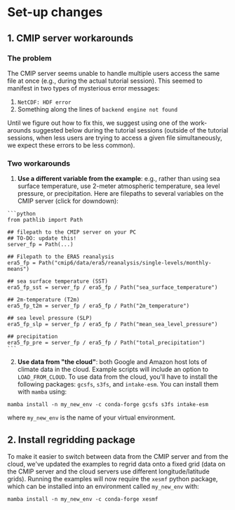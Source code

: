 # Set-up changes

## 1. CMIP server workarounds
### The problem
The CMIP server seems unable to handle multiple users access the same file at once (e.g., during the actual tutorial session). This seemed to manifest in two types of mysterious error messages:
1. ```NetCDF: HDF error```
2. Something along the lines of ```backend engine not found```

Until we figure out how to fix this, we suggest using one of the work-arounds suggested below during the tutorial sessions (outside of the tutorial sessions, when less users are trying to access a given file simultaneously, we expect these errors to be less common). 

### Two workarounds
1. **Use a different variable from the example**: e.g., rather than using sea surface temperature, use 2-meter atmospheric temperature, sea level pressure, or precipitation. Here are filepaths to several variables on the CMIP server (click for downdown):
````{dropdown} ERA5 filepaths on CMIP server
```python
from pathlib import Path

## filepath to the CMIP server on your PC 
## TO-DO: update this!
server_fp = Path(...)

## Filepath to the ERA5 reanalysis
era5_fp = Path("cmip6/data/era5/reanalysis/single-levels/monthly-means")

## sea surface temperature (SST)
era5_fp_sst = server_fp / era5_fp / Path("sea_surface_temperature")

## 2m-temperature (T2m)
era5_fp_t2m = server_fp / era5_fp / Path("2m_temperature")

## sea level pressure (SLP)
era5_fp_slp = server_fp / era5_fp / Path("mean_sea_level_pressure")

## precipitation
era5_fp_pre = server_fp / era5_fp / Path("total_precipitation")
```
````

2. **Use data from "the cloud"**: both Google and Amazon host lots of climate data in the cloud. Example scripts will include an option to ```LOAD_FROM_CLOUD```. To use data from the cloud, you'll have to install the following packages: ```gcsfs```, ```s3fs```, and ```intake-esm```. You can install them with ```mamba``` using:
```
mamba install -n my_new_env -c conda-forge gcsfs s3fs intake-esm
```
where ```my_new_env``` is the name of your virtual environment.

## 2. Install regridding package
To make it easier to switch between data from the CMIP server and from the cloud, we've updated the examples to regrid data onto a fixed grid (data on the CMIP server and the cloud servers use different longitude/latitude grids). Running the examples will now require the ```xesmf``` python package, which can be installed into an environment called ```my_new_env``` with:  
```
mamba install -n my_new_env -c conda-forge xesmf
```
